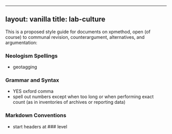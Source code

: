 ----
layout: vanilla
title: lab-culture
---

This is a proposed style guide for documents on xpmethod, open (of course) to
communal revision, counterargument, alternatives, and argumentation:

### Neologism Spellings

- geotagging

### Grammar and Syntax

- YES oxford comma
- spell out numbers except when too long or when performing exact count (as in inventories of archives or reporting data)

### Markdown Conventions

- start headers at \#\#\# level
